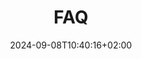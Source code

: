 ---
weight: 280
title: "FAQ"
description: "Frequently asked questions"
icon: "article"
date: "2024-09-08T10:40:16+02:00"
lastmod: "2024-09-08T10:40:16+02:00"
draft: true
toc: true
---